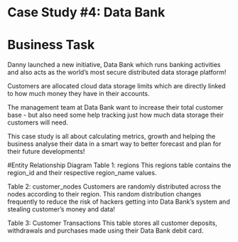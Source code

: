 # Case Study #4: Data Bank

# Business Task
Danny launched a new initiative, Data Bank which runs banking activities and also acts as the world’s most secure distributed data storage platform!

Customers are allocated cloud data storage limits which are directly linked to how much money they have in their accounts.

The management team at Data Bank want to increase their total customer base - but also need some help tracking just how much data storage their customers will need.

This case study is all about calculating metrics, growth and helping the business analyse their data in a smart way to better forecast and plan for their future developments!

 #Entity Relationship Diagram
Table 1: regions
This regions table contains the region_id and their respective region_name values.

Table 2: customer_nodes
Customers are randomly distributed across the nodes according to their region. This random distribution changes frequently to reduce the risk of hackers getting into Data Bank’s system and stealing customer’s money and data!

Table 3: Customer Transactions
This table stores all customer deposits, withdrawals and purchases made using their Data Bank debit card.


